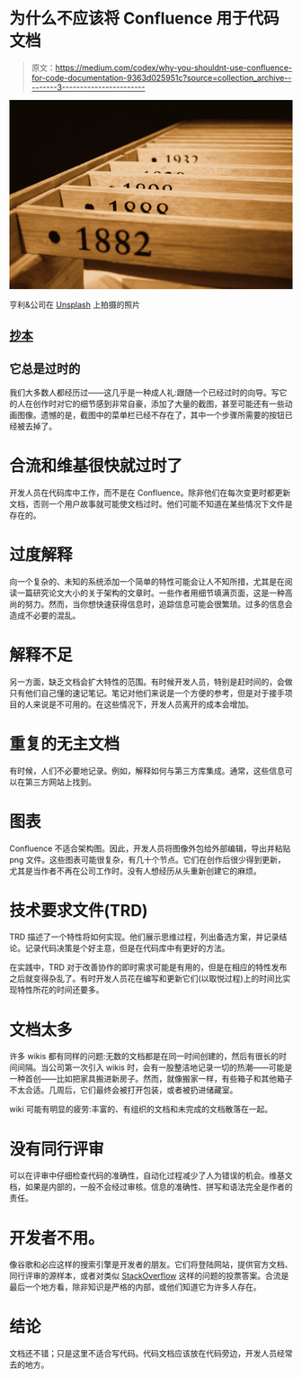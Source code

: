 # 为什么不应该将 Confluence 用于代码文档

> 原文：<https://medium.com/codex/why-you-shouldnt-use-confluence-for-code-documentation-9363d025951c?source=collection_archive---------3----------------------->

![](img/489d87e3dae7519b496c061e30090a9a.png)

亨利&公司在 [Unsplash](https://unsplash.com?utm_source=medium&utm_medium=referral) 上拍摄的照片

## [抄本](http://medium.com/codex)

## 它总是过时的

我们大多数人都经历过——这几乎是一种成人礼:跟随一个已经过时的向导。写它的人在创作时对它的细节感到非常自豪，添加了大量的截图，甚至可能还有一些动画图像。遗憾的是，截图中的菜单栏已经不存在了，其中一个步骤所需要的按钮已经被去掉了。

# 合流和维基很快就过时了

开发人员在代码库中工作，而不是在 Confluence。除非他们在每次变更时都更新文档，否则一个用户故事就可能使文档过时。他们可能不知道在某些情况下文件是存在的。

# 过度解释

向一个复杂的、未知的系统添加一个简单的特性可能会让人不知所措，尤其是在阅读一篇研究论文大小的关于架构的文章时。一些作者用细节填满页面，这是一种高尚的努力。然而，当你想快速获得信息时，追踪信息可能会很繁琐。过多的信息会造成不必要的混乱。

# 解释不足

另一方面，缺乏文档会扩大特性的范围。有时候开发人员，特别是赶时间的，会做只有他们自己懂的速记笔记。笔记对他们来说是一个方便的参考，但是对于接手项目的人来说是不可用的。在这些情况下，开发人员离开的成本会增加。

# 重复的无主文档

有时候，人们不必要地记录。例如，解释如何与第三方库集成。通常，这些信息可以在第三方网站上找到。

# 图表

Confluence 不适合架构图。因此，开发人员将图像外包给外部编辑，导出并粘贴 png 文件。这些图表可能很复杂，有几十个节点。它们在创作后很少得到更新，尤其是当作者不再在公司工作时。没有人想经历从头重新创建它的麻烦。

# 技术要求文件(TRD)

TRD 描述了一个特性将如何实现。他们展示思维过程，列出备选方案，并记录结论。记录代码决策是个好主意，但是在代码库中有更好的方法。

在实践中，TRD 对于改善协作的即时需求可能是有用的，但是在相应的特性发布之后就变得杂乱了。有时开发人员花在编写和更新它们(以取悦过程)上的时间比实现特性所花的时间还要多。

# 文档太多

许多 wikis 都有同样的问题:无数的文档都是在同一时间创建的，然后有很长的时间间隔。当公司第一次引入 wikis 时，会有一股整洁地记录一切的热潮——可能是一种首创——比如把家具搬进新房子。然而，就像搬家一样，有些箱子和其他箱子不太合适。几周后，它们最终会被打开包装，或者被扔进储藏室。

wiki 可能有明显的疲劳:丰富的、有组织的文档和未完成的文档散落在一起。

# 没有同行评审

可以在评审中仔细检查代码的准确性，自动化过程减少了人为错误的机会。维基文档，如果是内部的，一般不会经过审核。信息的准确性、拼写和语法完全是作者的责任。

# 开发者不用。

像谷歌和必应这样的搜索引擎是开发者的朋友。它们将登陆网站，提供官方文档、同行评审的源样本，或者对类似 [StackOverflow](http://stackoverflow.com) 这样的问题的投票答案。合流是最后一个地方看，除非知识是严格的内部，或他们知道它为许多人存在。

# 结论

文档还不错；只是这里不适合写代码。代码文档应该放在代码旁边，开发人员经常去的地方。